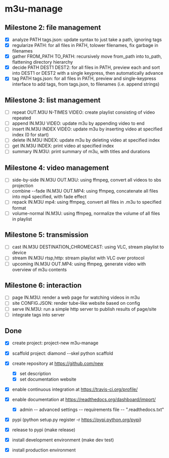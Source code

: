 # m3u-manage

## Milestone 2: file management

- [x] analyze PATH tags.json: update syntax to just take a path, ignoring tags
- [x] regularize PATH: for all files in PATH, tolower filenames, fix garbage in filenames
- [x] gather FROM_PATH TO_PATH: recursively move from_path into to_path, flattening directory hierarchy
- [x] decide PATH DEST1 DEST2: for all files in PATH, preview each and sort into DEST1 or DEST2 with a single keypress, then automatically advance
- [x] tag PATH tags.json: for all files in PATH, preview and single-keypress interface to add tags, from tags.json, to filenames (i.e. append strings)

## Milestone 3: list management

- [ ] repeat OUT.M3U N-TIMES VIDEO: create playlist consisting of video repeated
- [ ] append IN.M3U VIDEO: update m3u by appending video to end
- [ ] insert IN.M3U INDEX VIDEO: update m3u by inserting video at specified index (0 for start)
- [ ] delete IN.M3U INDEX: update m3u by deleting video at specified index
- [ ] get IN.M3U INDEX: print video at specified index
- [ ] summary IN.M3U: print summary of m3u, with titles and durations

## Milestone 4: video management

- [ ] side-by-side IN.M3U OUT.M3U: using ffmpeg, convert all videos to sbs projection
- [ ] combine --fade IN.M3U OUT.MP4: using ffmpeg, concatenate all files into mp4 specified, with fade effect
- [ ] repack IN.M3U mp4: using ffmpeg, convert all files in .m3u to specified format
- [ ] volume-normal IN.M3U: using ffmpeg, normalize the volume of all files in playlist

## Milestone 5: transmission

- [ ] cast IN.M3U DESTINATION_CHROMECAST: using VLC, stream playlist to device
- [ ] stream IN.M3U rtsp,http: stream playlist with VLC over protocol
- [ ] upcoming IN.M3U OUT.MP4: using ffmpeg, generate video with overview of m3u contents

## Milestone 6: interaction

- [ ] page IN.M3U: render a web page for watching videos in m3u
- [ ] site CONFIG.JSON: render tube-like website based on config
- [ ] serve IN.M3U: run a simple http server to publish results of page/site
- [ ] integrate tags into server

## Done

- [x] create project: project-new m3u-manage
- [x] scaffold project: diamond --skel python scaffold
- [x] create repository at https://github.com/new
    + [x] set description
    + [x] set documentation website
- [x] enable continuous integration at https://travis-ci.org/profile/
- [x] enable documentation at https://readthedocs.org/dashboard/import/
    + [x] admin -- advanced settings -- requirements file -- ".readthedocs.txt"
- [x] pypi (python setup.py register -r https://pypi.python.org/pypi)
- [x] release to pypi (make release)
- [x] install development environment (make dev test)
- [x] install production environment

